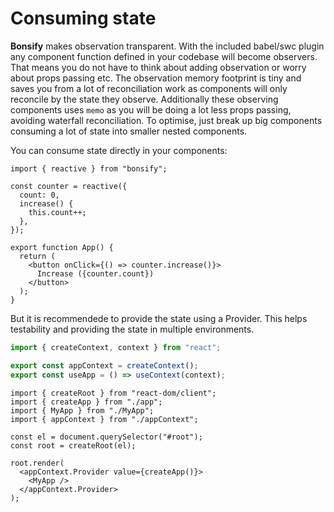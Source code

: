 # Consuming state

**Bonsify** makes observation transparent. With the included babel/swc plugin any component function defined in your codebase will become observers. That means you do not have to think about adding observation or worry about props passing etc. The observation memory footprint is tiny and saves you from a lot of reconciliation work as components will only reconcile by the state they observe. Additionally these observing components uses `memo` as you will be doing a lot less props passing, avoiding waterfall reconciliation. To optimise, just break up big components consuming a lot of state into smaller nested components.

You can consume state directly in your components:

```tsx
import { reactive } from "bonsify";

const counter = reactive({
  count: 0,
  increase() {
    this.count++;
  },
});

export function App() {
  return (
    <button onClick={() => counter.increase()}>
      Increase ({counter.count})
    </button>
  );
}
```

But it is recommendede to provide the state using a Provider. This helps testability and providing the state in multiple environments.

```ts
import { createContext, context } from "react";

export const appContext = createContext();
export const useApp = () => useContext(context);
```

```tsx
import { createRoot } from "react-dom/client";
import { createApp } from "./app";
import { MyApp } from "./MyApp";
import { appContext } from "./appContext";

const el = document.querySelector("#root");
const root = createRoot(el);

root.render(
  <appContext.Provider value={createApp()}>
    <MyApp />
  </appContext.Provider>
);
```
